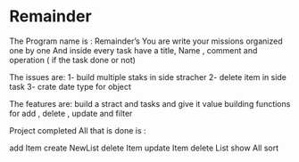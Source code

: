 # Remainder
The Program name is : Remainder’s 
 You are write your missions organized one by one
And inside every task have a title, Name , comment and operation ( if the task done or not)

The issues are:
1- build multiple staks in side stracher
2- delete item in side task
3- crate date type for object 

The features are:
build a stract and tasks and give it value 
building functions for add , delete , update and filter

Project completed
All that is done is :

add Item
create NewList
delete Item
update Item
delete List
show All
sort
